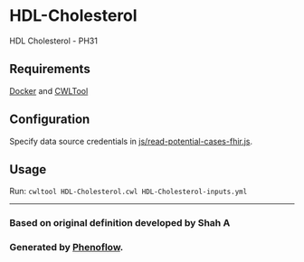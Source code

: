 # HDL-Cholesterol

HDL Cholesterol - PH31

## Requirements

[Docker](https://docs.docker.com/install/) and [CWLTool](https://github.com/common-workflow-language/cwltool#install)

## Configuration

Specify data source credentials in [js/read-potential-cases-fhir.js](js/read-potential-cases-fhir.js).

## Usage

Run: `cwltool HDL-Cholesterol.cwl HDL-Cholesterol-inputs.yml`

***

### Based on original definition developed by Shah A
### Generated by [Phenoflow](https://kclhi.org/phenoflow).
